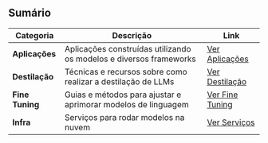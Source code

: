 ## Sumário

| **Categoria**       | **Descrição**                                                              | **Link**                                                    |
|-----------------|------------------------------------------------------------------------|---------------------------------------------------------|
| **Aplicações**      | Aplicações construídas utilizando os modelos e diversos frameworks   | [Ver Aplicações](./content/aplicacoes/README.md)                  |
| **Destilação**      | Técnicas e recursos sobre como realizar a destilação de LLMs           | [Ver Destilação](./content/destilacao/README.md)                  |
| **Fine Tuning**     | Guias e métodos para ajustar e aprimorar modelos de linguagem          | [Ver Fine Tuning](./content/finetuning/README.md)                |
| **Infra**    | Serviços para rodar modelos na nuvem | [Ver Serviços](./content/deep-infra/README.md)
